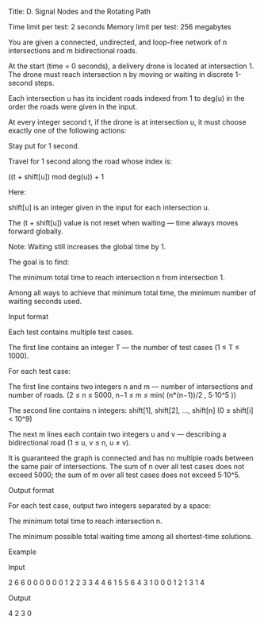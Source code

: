 Title:
D. Signal Nodes and the Rotating Path

Time limit per test: 2 seconds
Memory limit per test: 256 megabytes

You are given a connected, undirected, and loop-free network of n intersections and m bidirectional roads.

At the start (time = 0 seconds), a delivery drone is located at intersection 1.
The drone must reach intersection n by moving or waiting in discrete 1-second steps.

Each intersection u has its incident roads indexed from 1 to deg(u) in the order the roads were given in the input.

At every integer second t, if the drone is at intersection u, it must choose exactly one of the following actions:

Stay put for 1 second.

Travel for 1 second along the road whose index is:

((t + shift[u]) mod deg(u)) + 1


Here:

shift[u] is an integer given in the input for each intersection u.

The (t + shift[u]) value is not reset when waiting — time always moves forward globally.

Note: Waiting still increases the global time by 1.

The goal is to find:

The minimum total time to reach intersection n from intersection 1.

Among all ways to achieve that minimum total time, the minimum number of waiting seconds used.

Input format

Each test contains multiple test cases.

The first line contains an integer T — the number of test cases (1 ≤ T ≤ 1000).

For each test case:

The first line contains two integers n and m — number of intersections and number of roads.
(2 ≤ n ≤ 5000, n−1 ≤ m ≤ min( (n*(n−1))/2 , 5⋅10^5 ))

The second line contains n integers: shift[1], shift[2], …, shift[n]
(0 ≤ shift[i] < 10^9)

The next m lines each contain two integers u and v — describing a bidirectional road (1 ≤ u, v ≤ n, u ≠ v).

It is guaranteed the graph is connected and has no multiple roads between the same pair of intersections.
The sum of n over all test cases does not exceed 5000; the sum of m over all test cases does not exceed 5⋅10^5.

Output format

For each test case, output two integers separated by a space:

The minimum total time to reach intersection n.

The minimum possible total waiting time among all shortest-time solutions.

Example

Input

2
6 6
0 0 0 0 0 0
1 2
2 3
3 4
4 6
1 5
5 6
4 3
1 0 0 0
1 2
1 3
1 4


Output

4 2
3 0